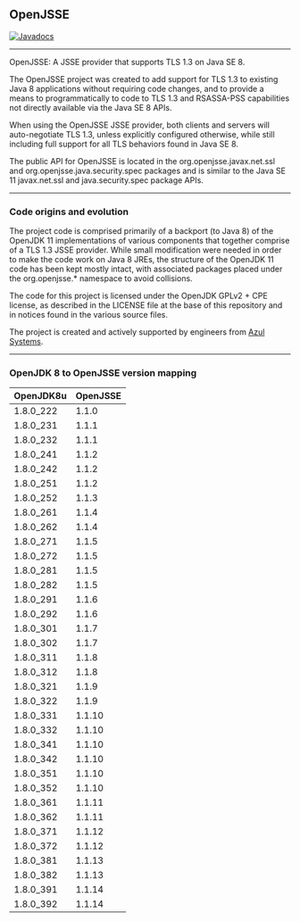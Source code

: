 OpenJSSE
----------------------------------------------
[![Javadocs](http://www.javadoc.io/badge/org.openjsse/openjsse.svg)](http://www.javadoc.io/doc/org.openjsse/openjsse)


----------------------------------------------------------------------------
OpenJSSE: A JSSE provider that supports TLS 1.3 on Java SE 8.

The OpenJSSE project was created to add support for TLS 1.3 to
existing Java 8 applications without requiring code changes, and to
provide a means to programmatically to code to TLS 1.3 and RSASSA-PSS
capabilities not directly available via the Java SE 8 APIs. 

When using the OpenJSSE JSSE provider, both clients and servers will
auto-negotiate TLS 1.3, unless explicitly configured otherwise, while
still including full support for all TLS behaviors found in Java SE 8.

The public API for OpenJSSE is located in the org.openjsse.javax.net.ssl
and org.openjsse.java.security.spec packages and is similar to the
Java SE 11 javax.net.ssl and java.security.spec package APIs. 

----
### Code origins and evolution

The project code is comprised primarily of a backport (to Java 8)
of the OpenJDK 11 implementations of various components that
together comprise of a TLS 1.3 JSSE provider. While small modification
were needed in order to make the code work on Java 8 JREs, the
structure of the OpenJDK 11 code has been kept mostly intact, with
associated packages placed under the org.openjsse.* namespace to
avoid collisions.

The code for this project is licensed under the OpenJDK GPLv2 + CPE
license, as described in the LICENSE file at the base of this repository
and in notices found in the various source files.

The project is created and actively supported by engineers from [Azul Systems](https://azul.com).


----
### OpenJDK 8 to OpenJSSE version mapping

| OpenJDK8u | OpenJSSE |
|-----------|--------------|
| 1.8.0_222 | 1.1.0        |
| 1.8.0_231 | 1.1.1        |
| 1.8.0_232 | 1.1.1        |
| 1.8.0_241 | 1.1.2        |
| 1.8.0_242 | 1.1.2        |
| 1.8.0_251 | 1.1.2        |
| 1.8.0_252 | 1.1.3        |
| 1.8.0_261 | 1.1.4        |
| 1.8.0_262 | 1.1.4        |
| 1.8.0_271 | 1.1.5        |
| 1.8.0_272 | 1.1.5        |
| 1.8.0_281 | 1.1.5        |
| 1.8.0_282 | 1.1.5        |
| 1.8.0_291 | 1.1.6        |
| 1.8.0_292 | 1.1.6        |
| 1.8.0_301 | 1.1.7        |
| 1.8.0_302 | 1.1.7        |
| 1.8.0_311 | 1.1.8        |
| 1.8.0_312 | 1.1.8        |
| 1.8.0_321 | 1.1.9        |
| 1.8.0_322 | 1.1.9        |
| 1.8.0_331 | 1.1.10       |
| 1.8.0_332 | 1.1.10       |
| 1.8.0_341 | 1.1.10       |
| 1.8.0_342 | 1.1.10       |
| 1.8.0_351 | 1.1.10       |
| 1.8.0_352 | 1.1.10       |
| 1.8.0_361 | 1.1.11       |
| 1.8.0_362 | 1.1.11       |
| 1.8.0_371 | 1.1.12       |
| 1.8.0_372 | 1.1.12       |
| 1.8.0_381 | 1.1.13       |
| 1.8.0_382 | 1.1.13       |
| 1.8.0_391 | 1.1.14       |
| 1.8.0_392 | 1.1.14       |
